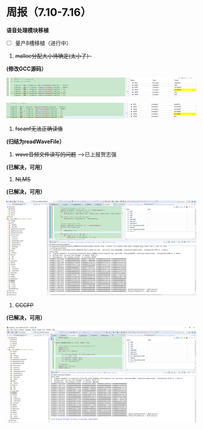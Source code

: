 # 周报（7.10-7.16）

**语音处理模块移植**

- [ ]  量产8槽移植（进行中）
1. ~~malloc分配大小待确定(太小了）~~                                                                    

**(修改GCC源码）**

![Untitled](%E5%91%A8%E6%8A%A5%EF%BC%887%2010-7%2016%EF%BC%89%201ba358ec091b4f0496232429011b4bf2/Untitled.png)

![Untitled](%E5%91%A8%E6%8A%A5%EF%BC%887%2010-7%2016%EF%BC%89%201ba358ec091b4f0496232429011b4bf2/Untitled%201.png)

1. ~~fscanf无法正确读值~~

**(归结为readWaveFile）**

1. ~~wave音频文件读写的问题~~                                                                                  —>已上报贺志强

**(已解决，可用）**

1. ~~NLMS~~

**(已解决，可用）**

![Untitled](%E5%91%A8%E6%8A%A5%EF%BC%887%2010-7%2016%EF%BC%89%201ba358ec091b4f0496232429011b4bf2/Untitled%202.png)

1. ~~GCCFP~~

**(已解决，可用）**

![Untitled](%E5%91%A8%E6%8A%A5%EF%BC%887%2010-7%2016%EF%BC%89%201ba358ec091b4f0496232429011b4bf2/Untitled%203.png)